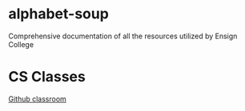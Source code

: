 # alphabet-soup
Comprehensive documentation of all the resources utilized by Ensign College

# CS Classes 
[Github classroom](https://github.com/Ensign-College/classroom/blob/main/README.md)

